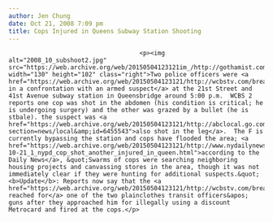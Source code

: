 ```yaml
---
author: Jen Chung
date: Oct 21, 2008 7:09 pm
title: Cops Injured in Queens Subway Station Shooting
---
```


	
										<p><img alt="2008_10_subshoot2.jpg" src="https://web.archive.org/web/20150504123121im_/http://gothamist.com/attachments/jen/2008_10_subshoot2.jpg" width="130" height="102" class="right">Two police officers were <a href="https://web.archive.org/web/20150504123121/http://wcbstv.com/breakingnewsalerts/police.involved.shooting.2.845744.html">injured in a confrontation with an armed suspect</a> at the 21st Street and 41st Avenue subway station in Queensbridge around 5:00 p.m.  WCBS 2 reports one cop was shot in the abdomen (his condition is critical; he is undergoing surgery) and the other was grazed by a bullet (he is stbale). the suspect was <a href="https://web.archive.org/web/20150504123121/http://abclocal.go.com/wabc/story?section=news/local&amp;id=6455543">also shot in the leg</a>.  The F is currently bypassing the station and cops have flooded the area; <a href="https://web.archive.org/web/20150504123121/http://www.nydailynews.com/news/ny_crime/2008/10/21/2008-10-21_1_nypd_cop_shot_another_injured_in_queen.html">according to the Daily News</a>, &quot;Swarms of cops were searching neighboring housing projects and canvassing stores in the area, though it was not immediately clear if they were hunting for additional suspects.&quot; <b>Update</b>: Reports now say that the <a href="https://web.archive.org/web/20150504123121/http://wcbstv.com/breakingnewsalerts/police.involved.shooting.2.845744.html">suspect reached for</a> one of the two plainclothes transit officers&apos; guns after they approached him for illegally using a discount Metrocard and fired at the cops.</p>					
										
									
				